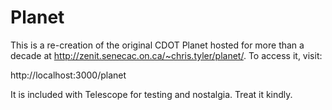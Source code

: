 # Planet

This is a re-creation of the original CDOT Planet hosted for more than
a decade at http://zenit.senecac.on.ca/~chris.tyler/planet/. To access
it, visit:

http://localhost:3000/planet

It is included with Telescope for testing and nostalgia. Treat it kindly.
